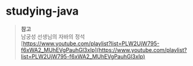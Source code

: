 # studying-java


> **참고** <br/>
남궁성 선생님의 자바의 정석 <br/>
[https://www.youtube.com/playlist?list=PLW2UjW795-f6xWA2_MUhEVgPauhGl3xIp](https://www.youtube.com/playlist?list=PLW2UjW795-f6xWA2_MUhEVgPauhGl3xIp)
>
